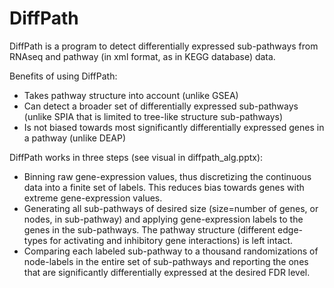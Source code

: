 # DiffPath

DiffPath is a program to detect differentially expressed sub-pathways from RNAseq and pathway (in xml format, as in KEGG database) data.

Benefits of using DiffPath:
- Takes pathway structure into account (unlike GSEA)
- Can detect a broader set of differentially expressed sub-pathways (unlike SPIA that is limited to tree-like structure sub-pathways)
- Is not biased towards most significantly differentially expressed genes in a pathway (unlike DEAP)

DiffPath works in three steps (see visual in diffpath_alg.pptx):
- Binning raw gene-expression values, thus discretizing the continuous data into a finite set of labels. This reduces bias towards genes with extreme gene-expression values.
- Generating all sub-pathways of desired size (size=number of genes, or nodes, in sub-pathway) and applying gene-expression labels to the genes in the sub-pathways. The pathway structure (different edge-types for activating and inhibitory gene interactions) is left intact. 
- Comparing each labeled sub-pathway to a thousand randomizations of node-labels in the entire set of sub-pathways and reporting the ones that are significantly differentially expressed at the desired FDR level.
